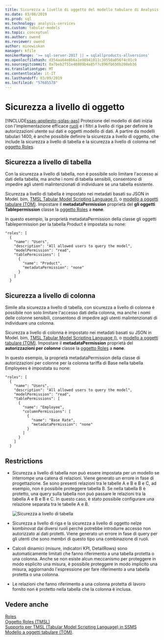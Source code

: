 ```yaml
---
title: Sicurezza a livello di oggetto del modello tabulare di Analysis Services | Microsoft Docs
ms.date: 03/08/2019
ms.prod: sql
ms.technology: analysis-services
ms.custom: tabular-models
ms.topic: conceptual
ms.author: owend
ms.reviewer: owend
author: minewiskan
manager: kfile
monikerRange: '>= sql-server-2017 || = sqlallproducts-allversions'
ms.openlocfilehash: d354aa64e8b6a1e98941011c30550a056f4c01c9
ms.sourcegitcommit: 0a7beb2f51e48889b4a85f7c896fb650b208eb36
ms.translationtype: MT
ms.contentlocale: it-IT
ms.lasthandoff: 03/09/2019
ms.locfileid: "57685578"
---
```

# <a name="object-level-security"></a>Sicurezza a livello di oggetto
[!INCLUDE[ssas-appliesto-sqlas-aas](../../includes/ssas-appliesto-sqlas-aas.md)]
Protezione del modello di dati inizia con l'implementazione efficace [ruoli](../../analysis-services/tabular-models/roles-ssas-tabular.md) e i filtri a livello di riga per definire le autorizzazioni utente sui dati e oggetti modello di dati. A partire da modelli tabulari 1400, è anche possibile definire la sicurezza a livello di oggetto, che include la sicurezza a livello di tabella e la sicurezza a livello di colonna nel [oggetto Roles](https://docs.microsoft.com/bi-reference/tmsl/roles-object-tmsl).

## <a name="table-level-security"></a>Sicurezza a livello di tabella

Con la sicurezza a livello di tabella, non è possibile solo limitare l'accesso ai dati della tabella, ma anche i nomi di tabella sensibili, consentono di impedire agli utenti malintenzionati di individuare se una tabella esistente. 

 Sicurezza a livello di tabella è impostato nei metadati basati su JSON in Model. bim, [TMSL Tabular Model Scripting Language ()](https://docs.microsoft.com/bi-reference/tmsl/tabular-model-scripting-language-tmsl-reference), o [modello a oggetti tabulare (TOM)](https://docs.microsoft.com/bi-reference/tom/introduction-to-the-tabular-object-model-tom-in-analysis-services-amo). Impostare il **metadataPermission** proprietà del **gli oggetti Tablepermission** classe la [oggetto Roles](https://docs.microsoft.com/bi-reference/tmsl/roles-object-tmsl) a **none**.

In questo esempio, la proprietà metadataPermission della classe gli oggetti Tablepermission per la tabella Product è impostata su none:

```
"roles": [
  {
    "name": "Users",
    "description": "All allowed users to query the model",
    "modelPermission": "read",
    "tablePermissions": [
      {
        "name": "Product",
        "metadataPermission": "none"
      }
    ]
  }
```

## <a name="column-level-security"></a>Sicurezza a livello di colonna

Simile alla sicurezza a livello di tabella, con sicurezza a livello di colonna è possibile non solo limitare l'accesso dati della colonna, ma anche i nomi delle colonne sensibili, consentono di impedire agli utenti malintenzionati di individuare una colonna.

 Sicurezza a livello di colonna è impostato nei metadati basati su JSON in Model. bim, [TMSL Tabular Model Scripting Language ()](https://docs.microsoft.com/bi-reference/tmsl/tabular-model-scripting-language-tmsl-reference), o [modello a oggetti tabulare (TOM)](https://docs.microsoft.com/bi-reference/tom/introduction-to-the-tabular-object-model-tom-in-analysis-services-amo). Impostare il **metadataPermission** proprietà del **autorizzazioni per colonne** classe la [oggetto Roles](https://docs.microsoft.com/bi-reference/tmsl/roles-object-tmsl) a **none**.

In questo esempio, la proprietà metadataPermission della classe di autorizzazioni per colonne per la colonna tariffa di Base nella tabella Employees è impostata su none:

```
"roles": [
  {
    "name": "Users",
    "description": "All allowed users to query the model",
    "modelPermission": "read",
    "tablePermissions": [
      {
        "name": "Employee",
        "columnPermissions": [
          {
            "name": "Base Rate",
            "metadataPermission": "none"
          }
        ]
      }
    ]
  }
```

## <a name="restrictions"></a>Restrictions

*  Sicurezza a livello di tabella non può essere impostata per un modello se interrompe una catena di relazioni. Viene generato un errore in fase di progettazione.
 Se sono presenti relazioni tra le tabelle A e B e B e C, ad esempio, non è possibile proteggere tabella B. Se nella tabella B è protetto, una query sulla tabella non può passare le relazioni tra la tabella A e B e B e C. In questo caso, è stato possibile configurare una relazione separata tra le tabelle A e B.

    ![Sicurezza a livello di tabella](../../analysis-services/tabular-models/media/ssas-ols.png)  


*  Sicurezza a livello di riga e la sicurezza a livello di oggetto nelze kombinovat dai diversi ruoli perché potrebbe introdurre accesso non autorizzato ai dati protetti. Viene generato un errore in fase di query per gli utenti che sono membri di questo tipo una combinazione di ruoli.

*  Calcoli dinamici (misure, indicatori KPI, DetailRows) sono automaticamente limitati che fanno riferimento a una tabella protetta o una colonna. Anche se non esiste alcun meccanismo per proteggere in modo esplicito una misura, è possibile proteggere in modo implicito una misura, aggiornando l'espressione per fare riferimento a una tabella protetta o una colonna.

*  Le relazioni che fanno riferimento a una colonna protetta di lavoro fornito non è protetto nella tabella che la colonna è inclusa.




## <a name="see-also"></a>Vedere anche  
[Roles](../../analysis-services/tabular-models/roles-ssas-tabular.md)  
[Oggetto Roles (TMSL)](https://docs.microsoft.com/bi-reference/tmsl/roles-object-tmsl)  
[Supporto per TMSL (Tabular Model Scripting Language) in SSMS](https://docs.microsoft.com/bi-reference/tmsl/tabular-model-scripting-language-tmsl-reference)  
[Modello a oggetti tabulare (TOM)](https://docs.microsoft.com/bi-reference/tom/introduction-to-the-tabular-object-model-tom-in-analysis-services-amo).

  
